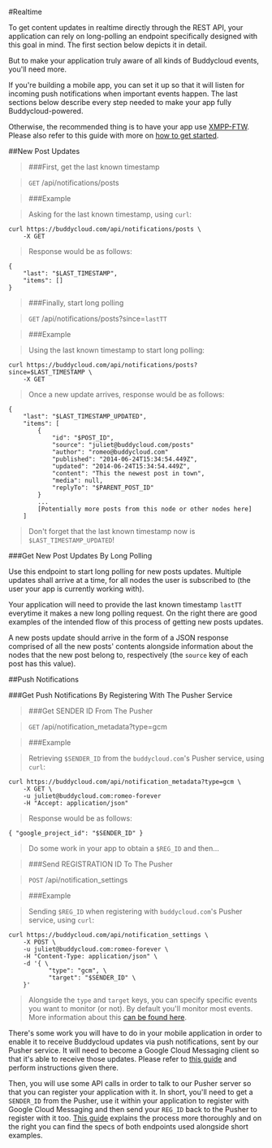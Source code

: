 #Realtime

To get content updates in realtime directly through the REST API, your application can rely on long-polling an endpoint specifically designed with this goal in mind. The first section below depicts it in detail.

But to make your application truly aware of all kinds of Buddycloud events, you'll need more.

If you're building a mobile app, you can set it up so that it will listen for incoming push notifications when important events happen. The last sections below describe every step needed to make your app fully Buddycloud-powered.

Otherwise, the recommended thing is to have your app use [XMPP-FTW](https://xmpp-ftw.jit.su/manual/extensions/buddycloud/). Please also refer to this guide with more on [how to get started](http://buddycloud.com/get-started-javascript).

##New Post Updates

> ###First, get the last known timestamp

> `GET` /api/notifications/posts

> ###Example

> Asking for the last known timestamp, using `curl`:

```shell
curl https://buddycloud.com/api/notifications/posts \
    -X GET
```

> Response would be as follows:

```shell
{
    "last": "$LAST_TIMESTAMP",
    "items": []
}
```

> ###Finally, start long polling

> `GET` /api/notifications/posts?since=`lastTT`

> ###Example

> Using the last known timestamp to start long polling:

```shell
curl https://buddycloud.com/api/notifications/posts?since=$LAST_TIMESTAMP \
    -X GET
```

> Once a new update arrives, response would be as follows:

```shell
{
    "last": "$LAST_TIMESTAMP_UPDATED",
    "items": [
        {
            "id": "$POST_ID",
            "source": "juliet@buddycloud.com/posts"
            "author": "romeo@buddycloud.com"
            "published": "2014-06-24T15:34:54.449Z",
            "updated": "2014-06-24T15:34:54.449Z",
            "content": "This the newest post in town",
            "media": null,
            "replyTo": "$PARENT_POST_ID"
        }
        ...
        [Potentially more posts from this node or other nodes here]
    ]
```

> Don't forget that the last known timestamp now is `$LAST_TIMESTAMP_UPDATED`!

###Get New Post Updates By Long Polling

Use this endpoint to start long polling for new posts updates.
Multiple updates shall arrive at a time, for all nodes the user is subscribed to (the user your app is currently working with).

Your application will need to provide the last known timestamp `lastTT` everytime it makes a new long polling request.
On the right there are good examples of the intended flow of this process of getting new posts updates.

A new posts update should arrive in the form of a JSON response comprised of all the new posts' contents alongside information about the nodes that the new post belong to, respectively (the `source` key of each post has this value).

##Push Notifications

###Get Push Notifications By Registering With The Pusher Service

> ###Get SENDER ID From The Pusher

> `GET` /api/notification_metadata?type=gcm

> ###Example

> Retrieving `$SENDER_ID` from the `buddycloud.com`'s Pusher service, using `curl`:

```shell
curl https://buddycloud.com/api/notification_metadata?type=gcm \
    -X GET \
    -u juliet@buddycloud.com:romeo-forever
    -H "Accept: application/json"
```

> Response would be as follows:

```shell
{ "google_project_id": "$SENDER_ID" }
```

> Do some work in your app to obtain a `$REG_ID` and then...

> ###Send REGISTRATION ID To The Pusher

> `POST` /api/notification_settings

> ###Example

> Sending `$REG_ID` when registering with `buddycloud.com`'s Pusher service, using `curl`:

```shell
curl https://buddycloud.com/api/notification_settings \
    -X POST \
    -u juliet@buddycloud.com:romeo-forever \
    -H "Content-Type: application/json" \
    -d '{ \
           "type": "gcm", \
           "target": "$SENDER_ID" \
    }'
```

> Alongside the `type` and `target` keys, you can specify specific events you want to monitor (or not). By default you'll monitor most events. More information about this [can be found here](http://buddycloud.com/get-started-mobile#event_keys).

There's some work you will have to do in your mobile application in order to enable it to receive Buddycloud updates via push notifications, sent by our Pusher service.
It will need to become a Google Cloud Messaging client so that it's able to receive those updates.
Please refer to [this guide](http://buddycloud.com/get-started-mobile#setup_google_play_services_) and perform instructions given there.

Then, you will use some API calls in order to talk to our Pusher server so that you can register your application with it.
In short, you'll need to get a `SENDER_ID` from the Pusher, use it within your application to register with Google Cloud Messaging and then send your `REG_ID` back to the Pusher to register with it too.
[This guide](http://buddycloud.com/get-started-mobile#register_with_the_pusher_) explains the process more thoroughly and on the right you can find the specs of both endpoints used alongside short examples.
